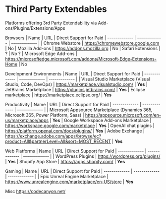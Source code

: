 # Third Party Extendables
Platforms offering 3rd Party Extendability via Add-ons/Plugins/Extensions/Apps

Browsers
| Name | URL | Direct Support for Paid
| ------------- | ------------- | ------------- |
| Chrome Webstore | https://chromewebstore.google.com | No
| Mozilla Add-ons | https://addons.mozilla.org | No
| Safari Extensions | ? | No ?
| Microsoft Edge Add-ons | https://microsoftedge.microsoft.com/addons/Microsoft-Edge-Extensions-Home | No

Development Environments
| Name | URL | Direct Support for Paid
| ------------- | ------------- | ------------- |
| Visual Studio Marketplace (Visual Studio, Code, DevOps) | https://marketplace.visualstudio.com/ | **Yes**
| JetBrains Marketplace | https://plugins.jetbrains.com/ | **Yes**
| Eclipse marketplace | https://marketplace.eclipse.org/ | **Yes**

Productivity
| Name | URL | Direct Support for Paid
| ------------- | ------------- | ------------- |
| Microsoft Appsource Marketplace (Dynamics 365, Microsoft 365, Power Platform, Saas) | https://appsource.microsoft.com/en-us/marketplace/apps | **Yes**
| Google Workspace Add-ons Marketplace | https://workspace.google.com/marketplace | **Yes**
| OpenAI chat plugins | https://platform.openai.com/docs/plugins/ | **Yes**
| Adobe Exchange | https://exchange.adobe.com/apps/browse/ec?product=All&partnerLevel=All&sort=MOST_RECENT | **Yes**

Web Platforms
| Name | URL | Direct Support for Paid
| ------------- | ------------- | ------------- |
| WordPress Plugins | https://wordpress.org/plugins/ | **Yes**
| Shopify App Store | https://apps.shopify.com/ | **Yes**

Gaming
| Name | URL | Direct Support for Paid
| ------------- | ------------- | ------------- |
| Epic Unreal Engine Marketplace | https://www.unrealengine.com/marketplace/en-US/store | **Yes**

Misc
https://codecanyon.net/
